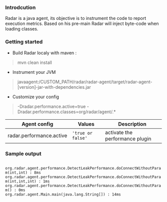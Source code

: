 ### Introdcution
Radar is a java agent, its objective is to instrument the code to report execution metrics.
Based on his pre-main Radar will inject byte-code when loading classes.
### Getting started
- Build Radar localy with maven :
> mvn clean install
- Instrument your JVM
>javaagent:/CUSTOM_PATH/radar/radar-agent/target/radar-agent-[version]-jar-with-dependencies.jar
- Customize your config
>-Dradar.performance.active=true -Dradar.performance.classes=org/radar/agent/.*
> 
| Agent config     | Values            | Description                     |
|------------------|-------------------|---------------------------------|
| radar.performance.active | `'true or false'` | activate the performance plugin |
### Sample output
<code>
org.radar.agent.performance.DetectLeakPerformance.doConnectWithoutParam(int,int) : 8ms
org.radar.agent.performance.DetectLeakPerformance.doConnectWithoutParam(int,int,int) : 1ms
org.radar.agent.performance.DetectLeakPerformance.doConnectWithoutParam() : 0ms
org.radar.agent.Main.main(java.lang.String[]) : 14ms
</code>